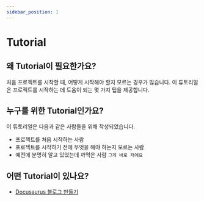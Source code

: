 ```yaml
---
sidebar_position: 1
---
```


# Tutorial

## 왜 **Tutorial**이 필요한가요?

처음 프로젝트를 시작할 때, 어떻게 시작해야 할지 모르는 경우가 많습니다. 이 튜토리얼은 프로젝트를 시작하는 데 도움이 되는 몇 가지 팁을 제공합니다.

## 누구를 위한 **Tutorial**인가요?

이 튜토리얼은 다음과 같은 사람들을 위해 작성되었습니다.

- 프로젝트를 처음 시작하는 사람
- 프로젝트를 시작하기 전에 무엇을 해야 하는지 모르는 사람
- 예전에 분명히 알고 있었는데 까먹은 사람 `그게 바로 저에요`

## 어떤 **Tutorial**이 있나요?

- [Docusaurus 블로그 만들기](category/docusarus-튜토리얼)
